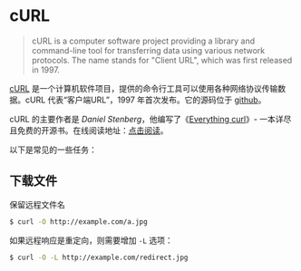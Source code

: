 # cURL

> cURL is a computer software project providing a library and command-line tool for transferring data using various network protocols. The name stands for "Client URL", which was first released in 1997.

[cURL][1] 是一个计算机软件项目，提供的命令行工具可以使用各种网络协议传输数据。cURL 代表“客户端URL”，1997 年首次发布。它的源码位于 [github][3]。

cURL 的主要作者是 *Daniel Stenberg*，他编写了《[Everything curl][2]》- 一本详尽且免费的开源书。在线阅读地址：[点击阅读][4]。

以下是常见的一些任务：

## 下载文件

保留远程文件名

```sh
$ curl -O http://example.com/a.jpg
```

如果远程响应是重定向，则需要增加 `-L` 选项：

```sh
$ curl -O -L http://example.com/redirect.jpg
```

[1]: https://curl.haxx.se/
[2]: https://curl.haxx.se/book.html
[3]: https://github.com/curl/curl
[4]: https://ec.haxx.se/
